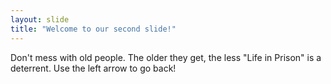 ```yaml
---
layout: slide
title: "Welcome to our second slide!"
---
```

Don't mess with old people.  The older they get, the less "Life in Prison" is a deterrent.
Use the left arrow to go back!
